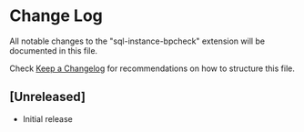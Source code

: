 # Change Log
All notable changes to the "sql-instance-bpcheck" extension will be documented in this file.

Check [Keep a Changelog](http://keepachangelog.com/) for recommendations on how to structure this file.

## [Unreleased]
- Initial release
